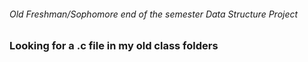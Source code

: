 <h6> Old Freshman/Sophomore end of the semester Data Structure Project </h6>
<h3> Looking for a .c file in my old class folders </h3>
